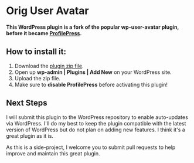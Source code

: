 # Orig User Avatar

**This WordPress plugin is a fork of the popular wp-user-avatar plugin, before it became [ProfilePress](https://wordpress.org/plugins/wp-user-avatar/).**

## How to install it:

1. Download the [plugin zip file](https://github.com/stracker-phil/orig-user-avatar/archive/refs/heads/main.zip).
1. Open up **wp-admin | Plugins | Add New** on your WordPress site.
1. Upload the zip file.
1. Make sure to **disable ProfilePress** before activating this plugin!

## Next Steps

I will submit this plugin to the WordPress repository to enable auto-updates via WordPress. I'll do my best to keep the plugin compatible with the latest version of WordPress but do not plan on adding new features. I think it's a great plugin as it is.

As this is a side-project, I welcome you to submit pull requests to help improve and maintain this great plugin. 
